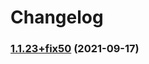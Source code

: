 # Changelog

### [1.1.23+fix50](https://www.github.com/werf/werf/compare/v1.1.23+fix50...v1.1.24) (2021-09-17)
